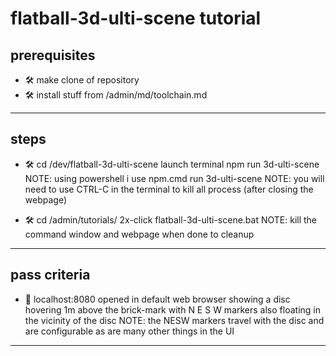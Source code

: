 # flatball-3d-ulti-scene tutorial

## prerequisites

- 🛠️ make clone of repository
- 🛠️ install stuff from /admin/md/toolchain.md

---

## steps

- 🛠️ cd /dev/flatball-3d-ulti-scene
	launch terminal
	npm run 3d-ulti-scene
		NOTE: using powershell i use
	npm.cmd run 3d-ulti-scene
		NOTE: you will need to use CTRL-C in the terminal to kill all process (after closing the webpage)

- 🛠️ cd /admin/tutorials/
	2x-click flatball-3d-ulti-scene.bat
	NOTE: kill the command window and webpage when done to cleanup

---

## pass criteria

- 🚀 localhost:8080 opened in default web browser showing a disc hovering 1m above the brick-mark with N E S W markers also floating in the vicinity of the disc
		NOTE: the NESW markers travel with the disc and are configurable as are many other things in the UI

---
